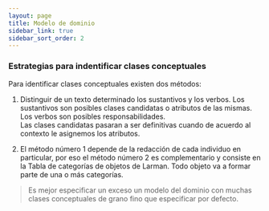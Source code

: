 ```yaml
---
layout: page
title: Modelo de dominio
sidebar_link: true
sidebar_sort_order: 2
---
```


### Estrategias para indentificar clases conceptuales
Para identificar clases conceptuales existen dos métodos:

1. Distinguir de un texto determinado los sustantivos y los verbos. Los sustantivos son posibles clases candidatas o atributos de las mismas. Los verbos son posibles responsabilidades.  
Las clases candidatas pasaran a ser definitivas cuando de acuerdo al contexto le asignemos los atributos.

2. El método número 1 depende de la redacción de cada individuo en particular, por eso el método número 2 es complementario y consiste en la Tabla de categorías de objetos de Larman. Todo objeto va a formar parte de una o más categorías.

>Es mejor especificar un exceso un modelo del dominio con muchas clases conceptuales de grano fino que especificar por defecto.